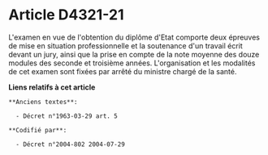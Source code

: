 # Article D4321-21

L'examen en vue de l'obtention du diplôme d'Etat comporte deux épreuves de mise en situation professionnelle et la soutenance
d'un travail écrit devant un jury, ainsi que la prise en compte de la note moyenne des douze modules des seconde et troisième
années. L'organisation et les modalités de cet examen sont fixées par arrêté du ministre chargé de la santé.

**Liens relatifs à cet article**

	**Anciens textes**:

	  - Décret n°1963-03-29 art. 5

	**Codifié par**:

	  - Décret n°2004-802 2004-07-29
